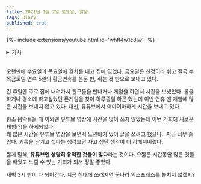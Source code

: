 ```yaml
---
title: 2021년 1월 2일 토요일, 맑음
tags: Diary
published: true
---
```


<!--more-->

{%- include extensions/youtube.html id='whff4w1c8jw' -%}

<details>
<summary>가사</summary>
<div markdown="1">

うるさいほどに高鳴る胸が  
우루사이호도니 타카나루 무네가  
시끄러울 정도로 고동치는 가슴이  

柄にもなく竦む足が今  
카라니모나쿠 스쿠무 아시가 이마  
답지않게 움츠러든 다리가 지금  

静かに頬を伝う涙が  
시즈카니 호호오 츠타우 나미다가  
조용히 뺨을 타고 흐르는 눈물이  

私に知らせる　これが初恋と  
와타시니 시라세루　코레가 하츠코이또  
내게 알려줘　이게 첫사랑이라고  

I need you, I need you  

I need you, I need you  

<br>

人間なら誰しも  
닌겐나라 다레시모  
사람이라면 누구나  

当たり前に恋をするものだと  
아타리마에니 코이오 스루모노다토  
당연히 사랑을 하는 거라고  

ずっと思っていた　だけど  
즛-또 오못떼이따　다케도  
계속 생각했어　하지만  

もしもあなたに出会わずにいたら  
모시모 아나타니 데아와즈니이따라  
만약 당신을 만나지 못했더라면  

誰かにいつかこんな気持ちに  
다레카니 이츠카 콘나 키모치니  
다른 누군가에게 언젠가 이런 기분이  

させられたとは思えない  
사세라레타또와 오모에나이  
되었을 거라곤 생각할 수 없어  

うるさいほどに高鳴る胸が  
우루사이호도니 타카나루 무네가  
시끄러울 정도로 고동치는 가슴이  

勝手に走り出す足が今  
캇떼니 하시리다스 아시가 이마  
멋대로 달려나가는 다리가 지금  

確かに頬を伝う涙が  
타시카니 호호오 츠타우 나미다가  
분명히 뺨을 타고 흐르는 눈물이  

私に知らせる　これが初恋と  
와타시니 시라세루　코레가 하츠코이또  
내게 알려줘　이게 첫사랑이라고  

I need you, I need you  

I need you, I need you  

<br>

どうしようもないことを  
도우시요우모나이 코토오  
어찌할 수 없는 일을  

人のせいにしては  
히토노세이니 시떼와  
남탓으로 하고는  

受け入れてるフリをしていたんだ  
우케이레떼루 후리오 시떼이딴다  
받아들인 척을 하고 있었어  

ずっと  
즛-또  
계속  

もしもあなたに出会わずにいたら  
모시모 아나타니 데아와즈니이따라  
만약 당신을 만나지 못했더라면  

私はただ生きていたかもしれない  
와타시와 타다 이키테이타카모 시레나이  
나는 그저 살고 있었을지도 몰라  

生まれてきた意味も知らずに  
우마레떼키따 이미모 시라즈니  
태어난 의미도 모른 채  

言葉一つで傷つくような  
코토바 히토츠데 키즈츠쿠요우나  
말 한마디로 상처받는  

ヤワな私を捧げたい今  
야와나 와타시오 사사게타이 이마  
나약한 나를 바치고 싶어 지금  

二度と訪れない季節が  
니도토 오토즈레나이 키세츠가  
두 번 다시 찾아오지 않을 계절이  

終わりを告げようとしていた  
오와리오 츠게요우또 시떼이따  
끝을 고하려 하고 있었어  

不器用に  
부키요우니  
서투르게  

欲しいものが  
호시이 모노가  
바라는 게  

手の届くとこに見える  
테노 토도쿠토코니 미에루  
손이 닿는 곳에 보여  

追わずにいられるわけがない  
오와즈니 이라레루와케가 나이  
쫓지 않고 있을 수 없어  

正しいのかなんて本当は  
타다시이노카난떼 혼토우와  
올바른지 같은 거 사실은  

誰も知らない  
다레모 시라나이  
누구도 알지 못해  

風に吹かれ震える梢が  
카제니 후카레 후루에루 코즈에가  
바람에 맞아 흔들리는 나뭇가지가  

陽の射す方へと伸びていくわ  
히노사스 호우에또 노비떼이쿠와  
햇빛이 비추는 쪽으로 뻗어 가  

小さなことで喜び合えば  
치이사나 코토데 요로코비아에바  
작은 일로 함께 기뻐하고  

小さなことで傷つきもした  
치이사나 코토데 키즈츠키모시따  
작은 일로 상처 입기도 했어  

狂おしく高鳴る胸が  
쿠루오시쿠 타카나루 무네가  
미칠 듯이 고동치는 가슴이  

優しく肩を打つ雨が今  
야사시쿠 카타오 우츠 아메가 이마  
부드럽게 어깨를 두드리는 비가 지금  

こらえても溢れる涙が  
코라에떼모 아후레루 나미다가  
참으려해도 흘러넘치는 눈물이  

私に知らせる　これが初恋と  
와타시니 시라세루　코레가 하츠코이또  
내게 알려줘　이게 첫사랑이라고  

I need you, I need you  

I need you, I need you  

</div>
</details>

<br>

오랜만에 수요일과 목요일에 월차를 내고 집에 있었다. 금요일은 신정이라 쉬고 결국 수목금토일 연속 5일의 황금연휴를 논문 반, 쉬는 것 반으로 보내고 있다.  

긴 휴일엔 주로 집에 내려가서 친구들을 만나거나 게임을 하면서 시간을 보냈었다. 롤을 하거나 평소에 하고싶었던 폰게임을 찾아 하루종일 하곤 했는데 이번 연휴 땐 게임에 많은 시간을 보내지 않고 있다. 대신, 유튜브에서 어마어마하게 시간을 보내고 있다.  

평소 음악들을 때 이외엔 유튜브 영상에 시간을 많이 쓰지 않았는데 이번 기회에 새로운 체험(?)을 하게되었다.  
꽤 많은 시간을 유튜브 영상을 보면서 느낀바가 있어 글을 쓰려고 했으나.. 지금 너무 졸립다. 기록을 남기고 싶다는 생각보단 자고 싶단 생각이 더 강해져버렸다.

짧게 말해, **유튜브엔 상당히 유익한 것들이 많다**라는 것이다. 요짧은 시간동안 많은 것들을 배웠고 느낄 수 있는 기회가 되서 정말 좋았다.

새벽 3시 반이 다 되어간다. 지금 침대에 쓰러지면 꿈나라 익스프레스를 놓치지 않겠지?
